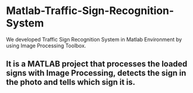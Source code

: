 # Matlab-Traffic-Sign-Recognition-System
We developed Traffic Sign Recognition System in Matlab Environment by using Image Processing Toolbox.
## It is a MATLAB project that processes the loaded signs with Image Processing, detects the sign in the photo and tells which sign it is.
